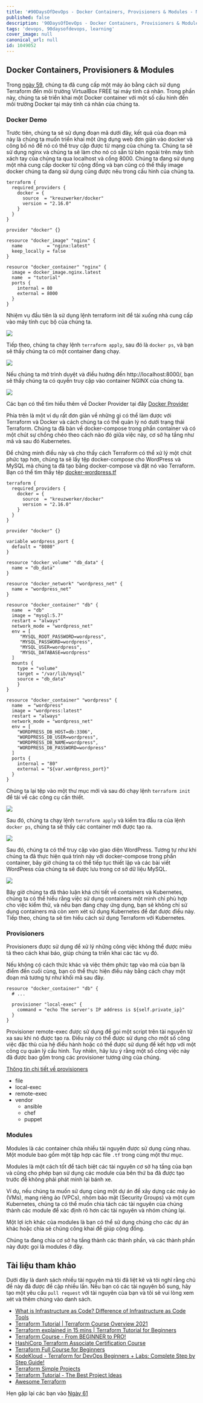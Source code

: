 ```yaml
---
title: '#90DaysOfDevOps - Docker Containers, Provisioners & Modules - Ngày 60'
published: false
description: '90DaysOfDevOps - Docker Containers, Provisioners & Modules'
tags: 'devops, 90daysofdevops, learning'
cover_image: null
canonical_url: null
id: 1049052
---
```

## Docker Containers, Provisioners & Modules

Trong [ngày 59](day59.md), chúng ta đã cung cấp một máy ảo bằng cách sử dụng Terraform đến môi trường VirtualBox FREE tại máy tính cá nhân. Trong phần này, chúng ta sẽ triển khai một Docker container với một số cấu hình đến môi trường Docker tại máy tính cá nhân của chúng ta.

### Docker Demo

Trước tiên, chúng ta sẽ sử dụng đoạn mã dưới đây, kết quả của đoạn mã này là chúng ta muốn triển khai một ứng dụng web đơn giản vào docker và công bố nó để nó có thể truy cập được từ mạng của chúng ta. Chúng ta sẽ sử dụng nginx và chúng ta sẽ làm cho nó có sẵn từ bên ngoài trên máy tính xách tay của chúng ta qua localhost và cổng 8000. Chúng ta đang sử dụng một nhà cung cấp docker từ cộng đồng và bạn cũng có thể thấy image docker chúng ta đang sử dụng cũng được nêu trong cấu hình của chúng ta.

```
terraform {
  required_providers {
    docker = {
      source  = "kreuzwerker/docker"
      version = "2.16.0"
    }
  }
}

provider "docker" {}

resource "docker_image" "nginx" {
  name         = "nginx:latest"
  keep_locally = false
}

resource "docker_container" "nginx" {
  image = docker_image.nginx.latest
  name  = "tutorial"
  ports {
    internal = 80
    external = 8000
  }
}
```

Nhiệm vụ đầu tiên là sử dụng lệnh terraform init để tải xuống nhà cung cấp vào máy tính cục bộ của chúng ta.

![](../../Days/Images/Day60_IAC1.png)

Tiếp theo, chúng ta chạy lệnh `terraform apply`, sau đó là `docker ps`, và bạn sẽ thấy chúng ta có một container đang chạy.

![](../../Days/Images/Day60_IAC2.png)

Nếu chúng ta mở trình duyệt và điều hướng đến http://localhost:8000/, bạn sẽ thấy chúng ta có quyền truy cập vào container NGINX của chúng ta.

![](../../Days/Images/Day60_IAC3.png)

Các bạn có thể tìm hiểu thêm về Docker Provider tại đây [Docker Provider](https://registry.terraform.io/providers/kreuzwerker/docker/latest/docs/resources/container)

Phía trên là một ví dụ rất đơn giản về những gì có thể làm được với Terraform và Docker và cách chúng ta có thể quản lý nó dưới trạng thái Terraform. Chúng ta đã bàn về docker-compose trong phần container và có một chút sự chồng chéo theo cách nào đó giữa việc này, cơ sở hạ tầng như mã và sau đó Kubernetes.

Để chứng minh điều này và cho thấy cách Terraform có thể xử lý một chút phức tạp hơn, chúng ta sẽ lấy tệp docker-compose cho WordPress và MySQL mà chúng ta đã tạo bằng docker-compose và đặt nó vào Terraform. Bạn có thể tìm thấy tệp [docker-wordpress.tf](2022/Days/IaC/Docker-WordPress/docker-WordPress.tf)

```
terraform {
  required_providers {
    docker = {
      source  = "kreuzwerker/docker"
      version = "2.16.0"
    }
  }
}

provider "docker" {}

variable wordpress_port {
  default = "8080"
}

resource "docker_volume" "db_data" {
  name = "db_data"
}

resource "docker_network" "wordpress_net" {
  name = "wordpress_net"
}

resource "docker_container" "db" {
  name  = "db"
  image = "mysql:5.7"
  restart = "always"
  network_mode = "wordpress_net"
  env = [
     "MYSQL_ROOT_PASSWORD=wordpress",
     "MYSQL_PASSWORD=wordpress",
     "MYSQL_USER=wordpress",
     "MYSQL_DATABASE=wordpress"
  ]
  mounts {
    type = "volume"
    target = "/var/lib/mysql"
    source = "db_data"
    }
}

resource "docker_container" "wordpress" {
  name  = "wordpress"
  image = "wordpress:latest"
  restart = "always"
  network_mode = "wordpress_net"
  env = [
    "WORDPRESS_DB_HOST=db:3306",
    "WORDPRESS_DB_USER=wordpress",
    "WORDPRESS_DB_NAME=wordpress",
    "WORDPRESS_DB_PASSWORD=wordpress"
  ]
  ports {
    internal = "80"
    external = "${var.wordpress_port}"
  }
}
```

Chúng ta lại tệp vào một thư mục mới và sau đó chạy lệnh `terraform init` để tải về các công cụ cần thiết.

![](../../Days/Images/Day60_IAC4.png)

Sau đó, chúng ta chạy lệnh `terraform apply` và kiểm tra đầu ra của lệnh `docker ps`, chúng ta sẽ thấy các container mới được tạo ra.

![](../../Days/Images/Day60_IAC5.png)

Sau đó, chúng ta có thể truy cập vào giao diện WordPress. Tương tự như khi chúng ta đã thực hiện quá trình này với docker-compose trong phần container, bây giờ chúng ta có thể tiếp tục thiết lập và các bài viết WordPress của chúng ta sẽ được lưu trong cơ sở dữ liệu MySQL.

![](../../Days/Images/Day60_IAC6.png)

Bây giờ chúng ta đã thảo luận khá chi tiết về containers và Kubernetes, chúng ta có thể hiểu rằng việc sử dụng containers một mình chỉ phù hợp cho việc kiểm thử, và nếu bạn đang chạy ứng dụng, bạn sẽ không chỉ sử dụng containers mà còn xem xét sử dụng Kubernetes để đạt được điều này. Tiếp theo, chúng ta sẽ tìm hiểu cách sử dụng Terraform với Kubernetes.

### Provisioners

Provisioners được sử dụng để xử lý những công việc không thể được miêu tả theo cách khai báo, giúp chúng ta triển khai các tác vụ đó.

Nếu không có cách thức khác và việc thêm phức tạp vào mã của bạn là điểm đến cuối cùng, bạn có thể thực hiện điều này bằng cách chạy một đoạn mã tương tự như khối mã sau đây.

```
resource "docker_container" "db" {
  # ...

  provisioner "local-exec" {
    command = "echo The server's IP address is ${self.private_ip}"
  }
}

```

Provisioner remote-exec được sử dụng để gọi một script trên tài nguyên từ xa sau khi nó được tạo ra. Điều này có thể được sử dụng cho một số công việc đặc thù của hệ điều hành hoặc có thể được sử dụng để kết hợp với một công cụ quản lý cấu hình. Tuy nhiên, hãy lưu ý rằng một số công việc này đã được bao gồm trong các provisioner tương ứng của chúng.

[Thông tin chi tiết về provisioners](https://www.terraform.io/language/resources/provisioners/syntax)

- file
- local-exec
- remote-exec
- vendor
  - ansible
  - chef
  - puppet

### Modules

Modules là các container chứa nhiều tài nguyên được sử dụng cùng nhau. Một module bao gồm một tập hợp các file `.tf` trong cùng một thư mục.

Modules là một cách tốt để tách biệt các tài nguyên cơ sở hạ tầng của bạn và cũng cho phép bạn sử dụng các module của bên thứ ba đã được tạo trước để không phải phát minh lại bánh xe.

Ví dụ, nếu chúng ta muốn sử dụng cùng một dự án để xây dựng các máy ảo (VMs), mạng riêng ảo (VPCs), nhóm bảo mật (Security Groups) và một cụm Kubernetes, chúng ta có thể muốn chia tách các tài nguyên của chúng thành các module để xác định rõ hơn các tài nguyên và nhóm chúng lại.

Một lợi ích khác của modules là bạn có thể sử dụng chúng cho các dự án khác hoặc chia sẻ chúng công khai để giúp cộng đồng.

Chúng ta đang chia cơ sở hạ tầng thành các thành phần, và các thành phần này được gọi là modules ở đây.

## Tài liệu tham khảo

Dưới đây là danh sách nhiều tài nguyên mà tôi đã liệt kê và tôi nghĩ rằng chủ đề này đã được đề cập nhiều lần. Nếu bạn có các tài nguyên bổ sung, hãy tạo một yêu cầu `pull request` với tài nguyên của bạn và tôi sẽ vui lòng xem xét và thêm chúng vào danh sách.

- [What is Infrastructure as Code? Difference of Infrastructure as Code Tools](https://www.youtube.com/watch?v=POPP2WTJ8es)
- [Terraform Tutorial | Terraform Course Overview 2021](https://www.youtube.com/watch?v=m3cKkYXl-8o)
- [Terraform explained in 15 mins | Terraform Tutorial for Beginners](https://www.youtube.com/watch?v=l5k1ai_GBDE)
- [Terraform Course - From BEGINNER to PRO!](https://www.youtube.com/watch?v=7xngnjfIlK4&list=WL&index=141&t=16s)
- [HashiCorp Terraform Associate Certification Course](https://www.youtube.com/watch?v=V4waklkBC38&list=WL&index=55&t=111s)
- [Terraform Full Course for Beginners](https://www.youtube.com/watch?v=EJ3N-hhiWv0&list=WL&index=39&t=27s)
- [KodeKloud - Terraform for DevOps Beginners + Labs: Complete Step by Step Guide!](https://www.youtube.com/watch?v=YcJ9IeukJL8&list=WL&index=16&t=11s)
- [Terraform Simple Projects](https://terraform.joshuajebaraj.com/)
- [Terraform Tutorial - The Best Project Ideas](https://www.youtube.com/watch?v=oA-pPa0vfks)
- [Awesome Terraform](https://github.com/shuaibiyy/awesome-terraform)

Hẹn gặp lại các bạn vào [Ngày 61](day61.md)
